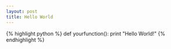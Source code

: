 ```yaml
---
layout: post
title: Hello World
---
```


{% highlight python %}
def yourfunction():
     print "Hello World!"
{% endhighlight %}
